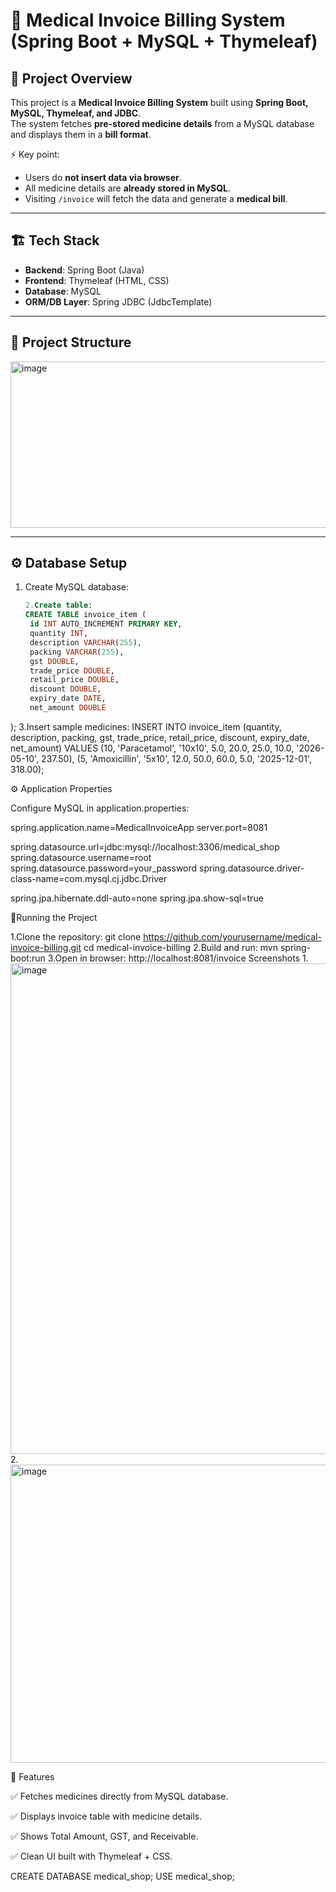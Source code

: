 # 🧾 Medical Invoice Billing System (Spring Boot + MySQL + Thymeleaf)

## 📌 Project Overview
This project is a **Medical Invoice Billing System** built using **Spring Boot, MySQL, Thymeleaf, and JDBC**.  
The system fetches **pre-stored medicine details** from a MySQL database and displays them in a **bill format**.  

⚡️ Key point:  
- Users do **not insert data via browser**.  
- All medicine details are **already stored in MySQL**.  
- Visiting `/invoice` will fetch the data and generate a **medical bill**.  

---

## 🏗️ Tech Stack
- **Backend**: Spring Boot (Java)  
- **Frontend**: Thymeleaf (HTML, CSS)  
- **Database**: MySQL  
- **ORM/DB Layer**: Spring JDBC (JdbcTemplate)  

---

## 📂 Project Structure
<img width="615" height="266" alt="image" src="https://github.com/user-attachments/assets/31ef1105-7bde-4015-be66-2101bfd50dbb" />

---

## ⚙️ Database Setup
1. Create MySQL database:
   ```sql
   2.Create table:
   CREATE TABLE invoice_item (
    id INT AUTO_INCREMENT PRIMARY KEY,
    quantity INT,
    description VARCHAR(255),
    packing VARCHAR(255),
    gst DOUBLE,
    trade_price DOUBLE,
    retail_price DOUBLE,
    discount DOUBLE,
    expiry_date DATE,
    net_amount DOUBLE
);
3.Insert sample medicines:
INSERT INTO invoice_item (quantity, description, packing, gst, trade_price, retail_price, discount, expiry_date, net_amount)
VALUES
(10, 'Paracetamol', '10x10', 5.0, 20.0, 25.0, 10.0, '2026-05-10', 237.50),
(5, 'Amoxicillin', '5x10', 12.0, 50.0, 60.0, 5.0, '2025-12-01', 318.00);

⚙️ Application Properties

Configure MySQL in application.properties:

spring.application.name=MedicalInvoiceApp
server.port=8081

spring.datasource.url=jdbc:mysql://localhost:3306/medical_shop
spring.datasource.username=root
spring.datasource.password=your_password
spring.datasource.driver-class-name=com.mysql.cj.jdbc.Driver

spring.jpa.hibernate.ddl-auto=none
spring.jpa.show-sql=true

🚀Running the Project

1.Clone the repository:
git clone https://github.com/yourusername/medical-invoice-billing.git
cd medical-invoice-billing
2.Build and run:
mvn spring-boot:run
3.Open in browser:
http://localhost:8081/invoice
Screenshots
1.<img width="1639" height="785" alt="image" src="https://github.com/user-attachments/assets/be07017b-51a7-43c7-8590-fa1ec8c61197" />
2.<img width="1186" height="477" alt="image" src="https://github.com/user-attachments/assets/20bfc72f-597b-4d46-9191-206609248657" />

📌 Features

✅ Fetches medicines directly from MySQL database.

✅ Displays invoice table with medicine details.

✅ Shows Total Amount, GST, and Receivable.

✅ Clean UI built with Thymeleaf + CSS.

   CREATE DATABASE medical_shop;
   USE medical_shop;
